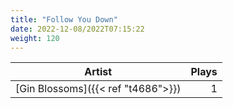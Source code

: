 ```yaml
---
title: "Follow You Down"
date: 2022-12-08/2022T07:15:22
weight: 120
---
```




 Artist | Plays 
----- | -----:
[Gin Blossoms]({{< ref "t4686">}}) | 1
